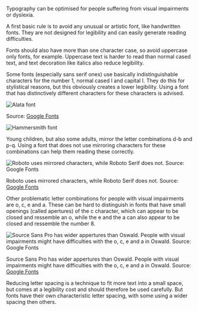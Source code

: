 Typography can be optimised for people suffering from visual impairments or dyslexia.

A first basic rule is to avoid any unusual or artistic font, like handwritten fonts. They are not designed for legibility and can easily generate reading difficulties.

Fonts should also have more than one character case, so avoid uppercase only fonts, for example. Uppercase text is harder to read than normal cased text, and text decoration like italics also reduce legibility.

Some fonts (especially sans serif ones) use basically indistinguishable characters for the number 1, normal cased l and capital I. They do this for stylistical reasons, but this obviously creates a lower legibility. Using a font that has distinctively different characters for these characters is advised.

<p class='center'>
<img src='Accessibility%207a31e0024d4d4023ba9ec30ba05cf2f3/alata-font.png' alt='Alata font' class='max-600' />
</p>

Source: [Google Fonts](https://fonts.google.com/)

<p class='center'>
<img src='Accessibility%207a31e0024d4d4023ba9ec30ba05cf2f3/hammersmith-font.png' alt='Hammersmith font' class='max-600' />
</p>

Young children, but also some adults, mirror the letter combinations d-b and p-q. Using a font that does not use mirroring characters for these combinations can help them reading these correctly.

![Roboto uses mirrored characters, while Roboto Serif does not. Source: [Google Fonts](https://fonts.google.com/?preview.text=pq%20db&preview.text_type=custom&category=Sans+Serif&query=Roboto)](Accessibility%207a31e0024d4d4023ba9ec30ba05cf2f3/mirroring-fonts.png)

Roboto uses mirrored characters, while Roboto Serif does not. Source: [Google Fonts](https://fonts.google.com/?preview.text=pq%20db&preview.text_type=custom&category=Sans+Serif&query=Roboto)

Other problematic letter combinations for people with visual impairments are o, c, e and a. These can be hard to distinguish in fonts that have small openings (called apertures) of the c character, which can appear to be closed and ressemble an o, while the e and the a can also appear to be closed and ressemble the number 8.

![Source Sans Pro has wider appertures than Oswald. People with visual impairments might have difficulties with the o, c, e and a in Oswald. Source: [Google Fonts](https://fonts.google.com/)](Accessibility%207a31e0024d4d4023ba9ec30ba05cf2f3/source-sans-oswald.png)

Source Sans Pro has wider appertures than Oswald. People with visual impairments might have difficulties with the o, c, e and a in Oswald. Source: [Google Fonts](https://fonts.google.com/)

Reducing letter spacing is a technique to fit more text into a small space, but comes at a legibility cost and should therefore be used carefully. But fonts have their own characteristic letter spacing, with some using a wider spacing then others. 